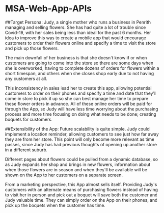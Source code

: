 # MSA-Web-App-APIs

##Target Persona:
Judy, a single mother who runs a business in Penrith managing and selling flowers. She has had quite a lot of trouble since Covid-19, with her sales being less than ideal for the past 6 months. Her idea to improve this was to create a mobile app that would encourage customers to order their flowers online and specify a time to visit the store and pick up those flowers. 

The main downfall of her business is that she doesn't know if or when customers are going to come into the store so there are some days when she is overworked, having to complete dozens of orders for flowers within a short timespan, and others when she closes shop early due to not having any customers at all. 

This inconsistency in sales lead her to create this app, allowing potential customers to order on their phones and specify a time and date that they'll come in store to pick it up so she can best manage her time to prepare these flower orders in advance. All of these online orders will be paid for through the App, so Judy will have less time worrying about the purchasing process and more time focusing on doing what needs to be done; creating boquets for customers. 


##Extensibility of the App:
Future scalability is quite simple. Judy could implement a location reminder, allowing customers to see just how far away they are from her store. This point will only become more relevant as time passes, since Judy has had previous thoughts of opening up another store in a different suburb. 

Different pages about flowers could be pulled from a dynamic database, so as Judy expands her shop and brings in new flowers, information about when those flowers are in season and when they'll be available will be shown on the App to her customers on a separate screen.

From a marketing perspective, this App almost sells itself. Providing Judy's customers with an alternate means of purchasing flowers instead of having to visit her in person and pick out a boquet will save both the customer and Judy valuable time. They can simply order on the App on their phones, and pick up the boquets when the customer has time. 
